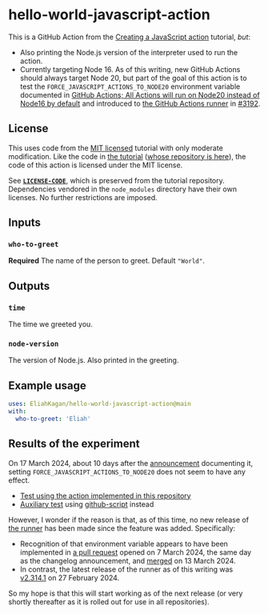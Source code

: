 # hello-world-javascript-action

This is a GitHub Action from the [Creating a JavaScript action](https://docs.github.com/en/actions/creating-actions/creating-a-javascript-action) tutorial, *but*:

- Also printing the Node.js version of the interpreter used to run the action.
- Currently targeting Node 16. As of this writing, new GitHub Actions should always target Node 20, but part of the goal of this action is to test the `FORCE_JAVASCRIPT_ACTIONS_TO_NODE20` environment variable documented in [GitHub Actions; All Actions will run on Node20 instead of Node16 by default](https://github.blog/changelog/2024-03-07-github-actions-all-actions-will-run-on-node20-instead-of-node16-by-default/) and introduced to [the GitHub Actions runner](https://github.com/actions/runner) in [#3192](https://github.com/actions/runner/pull/3192).

## License

This uses code from the [MIT licensed](https://github.com/github/docs/blob/main/LICENSE-CODE) tutorial with only moderate modification. Like the code in [the tutorial](https://docs.github.com/en/actions/creating-actions/creating-a-javascript-action) ([whose repository is here](https://github.com/github/docs/blob/75d63ddd622df49090043db764897433719edc90/content/actions/creating-actions/creating-a-javascript-action.md?plain=1#L73)), the code of this action is licensed under the MIT license.

See **[`LICENSE-CODE`](LICENSE-CODE)**, which is preserved from the tutorial repository. Dependencies vendored in the `node_modules` directory have their own licenses. No further restrictions are imposed.

## Inputs

### `who-to-greet`

**Required** The name of the person to greet. Default `"World"`.

## Outputs

### `time`

The time we greeted you.

### `node-version`

The version of Node.js. Also printed in the greeting.

## Example usage

```yaml
uses: EliahKagan/hello-world-javascript-action@main
with:
  who-to-greet: 'Eliah'
```

## Results of the experiment

On 17 March 2024, about 10 days after the [announcement](https://github.blog/changelog/2024-03-07-github-actions-all-actions-will-run-on-node20-instead-of-node16-by-default/) documenting it, setting `FORCE_JAVASCRIPT_ACTIONS_TO_NODE20` does not seem to have any effect.

- [Test using the action implemented in this repository](https://github.com/EliahKagan/hello-world-javascript-action/actions/runs/8313584426/job/22749724550#step:4:8)
- [Auxiliary test](https://github.com/EliahKagan/hello-world-javascript-action/actions/runs/8313584425/job/22749724552#step:2:15) using [github-script](https://github.com/actions/github-script) instead

However, I wonder if the reason is that, as of this time, no new release of [the runner](https://github.com/actions/runner) has been made since the feature was added. Specifically:

- Recognition of that environment variable appears to have been implemented in [a pull request](https://github.com/actions/runner/pull/3192) opened on 7 March 2024, the same day as the changelog announcement, and [merged](https://github.com/actions/runner/pull/3192#pullrequestreview-1934887919) on 13 March 2024.
- In contrast, the latest release of the runner as of this writing was [v2.314.1](https://github.com/actions/runner/releases/tag/v2.314.1) on 27 February 2024.

So my hope is that this will start working as of the next release (or very shortly thereafter as it is rolled out for use in all repositories).
